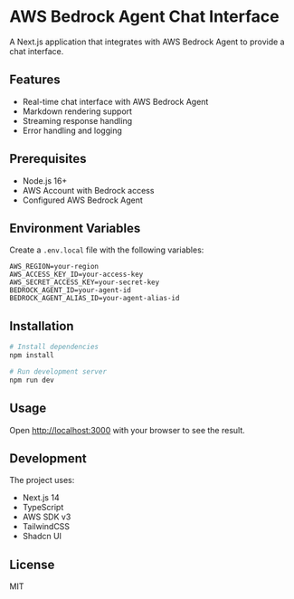 # AWS Bedrock Agent Chat Interface

A Next.js application that integrates with AWS Bedrock Agent to provide a chat interface.

## Features

- Real-time chat interface with AWS Bedrock Agent
- Markdown rendering support
- Streaming response handling
- Error handling and logging

## Prerequisites

- Node.js 16+
- AWS Account with Bedrock access
- Configured AWS Bedrock Agent

## Environment Variables

Create a `.env.local` file with the following variables:

```env
AWS_REGION=your-region
AWS_ACCESS_KEY_ID=your-access-key
AWS_SECRET_ACCESS_KEY=your-secret-key
BEDROCK_AGENT_ID=your-agent-id
BEDROCK_AGENT_ALIAS_ID=your-agent-alias-id
```

## Installation

```bash
# Install dependencies
npm install

# Run development server
npm run dev
```

## Usage

Open [http://localhost:3000](http://localhost:3000) with your browser to see the result.

## Development

The project uses:
- Next.js 14
- TypeScript
- AWS SDK v3
- TailwindCSS
- Shadcn UI

## License

MIT
